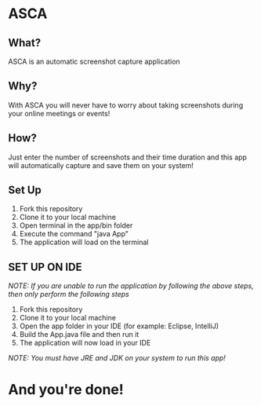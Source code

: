 # ASCA

## What?
ASCA is an automatic screenshot capture application 

## Why?
With ASCA you will never have to worry about taking screenshots during your online meetings or events! 

## How?
Just enter the number of screenshots and their time duration and this app will automatically capture and save them on your system!

## Set Up

1. Fork this repository
2. Clone it to your local machine
3. Open terminal in the app/bin folder
4. Execute the command "java App" 
6. The application will load on the terminal

## SET UP ON IDE
*NOTE: If you are unable to run the application by following the above steps, then only perform the following steps*

1. Fork this repository
2. Clone it to your local machine
3. Open the app folder in your IDE (for example: Eclipse, IntelliJ)
4. Build the App.java file and then run it
5. The application will now load in your IDE

*NOTE: You must have JRE and JDK on your system to run this app!*

# And you're done!
